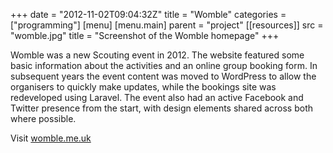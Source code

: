 +++
date = "2012-11-02T09:04:32Z"
title = "Womble"
categories = ["programming"]
[menu]
  [menu.main]
    parent = "project"
[[resources]]
  src = "womble.jpg"
  title = "Screenshot of the Womble homepage"
+++

Womble was a new Scouting event in 2012. The website featured some basic information about the activities and an online group booking form. In subsequent years the event content was moved to WordPress to allow the organisers to quickly make updates, while the bookings site was redeveloped using Laravel. The event also had an active Facebook and Twitter presence from the start, with design elements shared across both where possible.

Visit [womble.me.uk](http://womble.me.uk)
